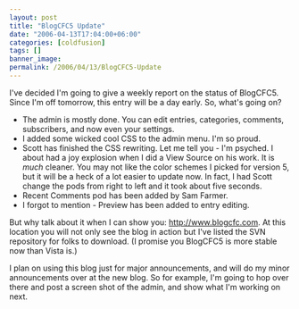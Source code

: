 ```yaml
---
layout: post
title: "BlogCFC5 Update"
date: "2006-04-13T17:04:00+06:00"
categories: [coldfusion]
tags: []
banner_image: 
permalink: /2006/04/13/BlogCFC5-Update
---
```


I've decided I'm going to give a weekly report on the status of BlogCFC5. Since I'm off tomorrow, this entry will be a day early. So, what's going on?

<ul>
<li>The admin is mostly done. You can edit entries, categories, comments, subscribers, and now even your settings.
<li>I added some wicked cool CSS to the admin menu. I'm so proud.
<li>Scott has finished the CSS rewriting. Let me tell you - I'm psyched. I about had a joy explosion when I did a View Source on his work. It is <i>much</i> cleaner. You may not like the color schemes I picked for version 5, but it will be a heck of a lot easier to update now. In fact, I had Scott change the pods from right to left and it took about five seconds.
<li>Recent Comments pod has been added by Sam Farmer.
<li>I forgot to mention - Preview has been added to entry editing.
</ul>

But why talk about it when I can show you: <a href="http://www.blogcfc.com">http://www.blogcfc.com</a>. At this location you will not only see the blog in action but I've listed the SVN repository for folks to download. (I promise you BlogCFC5 is more stable now than Vista is.) 

I plan on using this blog just for major announcements, and will do my minor announcements over at the new blog. So for example, I'm going to hop over there and post a screen shot of the admin, and show what I'm working on next.